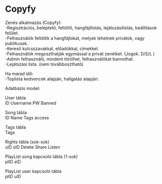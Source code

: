 # Copyfy
Zenés alkalmazás (Copyfy): <br/>
-Regisztrációs, beléptető, feltöltő, hangfájllistás, lejátszásilistás, beállítások felület. <br/>
-Felhasználók feltöltik a hangfájlokat, melyek lehetnek privátok, vagy publikusak. <br/>
-Kereső kulcsszavakkal, előadókkal, címekkel. <br/>
-Felhasználók megoszthatják egymással a privát zenéiket. (Jogok. D/S/L ) <br/>
-Admin felhasználó, mindent törölhet, felhasználókat bannolhat. <br/>
-Lejátszási lista. (nem továbbosztható) <br/>

Ha marad idő:<br/>
-Toplista kedvencek alapján, hallgatás alapján.

Adatbázis model:

User tábla<br/>
ID Username PW Banned 

Song tábla<br/>
ID Name Tags access

Tags tábla<br/>
Tags

Rights tábla (sok-sok)<br/>
uID sID Delete Share Listen 

PlayList song kapcsoló tábla (1-sok)<br/>
plID sID

PlayList user kapcsoló tábla <br/>
plID uID